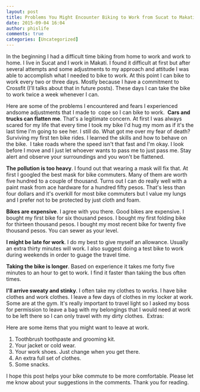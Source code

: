 ```yaml
---
layout: post
title: Problems You Might Encounter Biking to Work from Sucat to Makati and Solutions I came up with
date: 2015-09-04 16:04
author: phislife
comments: true
categories: [Uncategorized]
---
```

In the beginning I had a difficult time biking from home to work and work to home. I live in Sucat and I work in Makati. I found it difficult at first but after several attempts and some adjustments to my approach and attitude I was able to accomplish what I needed to bike to work. At this point I can bike to work every two or three days. Mostly because I have a commitment to Crossfit (I'll talks about that in future posts). These days I can take the bike to work twice a week whenever I can.&nbsp;

Here are some of the problems I encountered and fears I experienced andsome adjustments that I made to &nbsp;cope so I can bike to work.&nbsp;
<b>Cars and trucks can flatten me</b>. That's a legitimate concern. At first I was always scared for my life that every time I took my bike I'd hug my mom as if it's the last time I'm going to see her. I still do. What got me over my fear of death? Surviving my first ten bike rides. I learned the skills and how to behave on the bike. &nbsp;I take roads where the speed isn't that fast and I'm okay. I look before I move and I just let whoever wants to pass me to just pass me. Stay alert and observe your surroundings and you won't be flattened. &nbsp;

<b>The pollution is too heavy</b>. I found out that wearing a mask will fix that. At first I googled the best mask for bike commuters. Many of them are worth five hundred to a couple of thousand. Turns out I can do really well with a paint mask from ace hardware for a hundred fifty pesos. That's less than four dollars and it's overkill for most bike commuters but I value my lungs and I prefer not to be protected by just cloth and foam.&nbsp;

<b>Bikes are expensive</b>. I agree with you there. Good bikes are expensive. I bought my first bike for six thousand pesos. I bought my first folding bike for thirteen thousand pesos. I bought my most recent bike for twenty five thousand pesos. You can sewer as your level.&nbsp;

<b>I might be late for work</b>. I do my best to give myself an allowance. Usually an extra thirty minutes will work. I also suggest doing a test bike to work during weekends in order to guage the travel time.&nbsp;

<b>Taking the bike is longer</b>. Based on experience it takes me forty five minutes to an hour to get to work. I find it faster than taking the bus often times.&nbsp;

<b>I'll arrive sweaty and stinky</b>. I often take my clothes to works. I have bike clothes and work clothes. I leave a few days of clothes in my locker at work. Some are at the gym. It's really important to travel light so I asked my boss for permission to leave a bag with my belongings that I would need at work to be left there so I can only travel with my dirty clothes.&nbsp;
Extras:&nbsp;

Here are some items that you might want to leave at work.&nbsp;

<ol>
    <li>Toothbrush toothpaste and grooming kit.&nbsp;</li>
    <li>Your jacket or cold wear.&nbsp;</li>
    <li>Your work shoes. Just change when you get there.&nbsp;</li>
    <li>An extra full set of clothes.&nbsp;</li>
    <li>Some snacks.&nbsp;</li>
</ol>

I hope this post helps your bike commute to be more comfortable. Please let me know about your suggestions in the comments. Thank you for reading.&nbsp;

&nbsp;&nbsp;<a href="http://philippineislandliving.com/wp-content/uploads/2015/09/IMG_0832.jpg"><img src="http://philippineislandliving.com/wp-content/uploads/2015/09/IMG_0832.jpg" alt=""></a>&nbsp;&nbsp;
